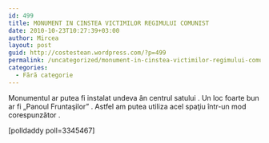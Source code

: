 ```yaml
---
id: 499
title: MONUMENT IN CINSTEA VICTIMILOR REGIMULUI COMUNIST
date: 2010-10-23T10:27:39+03:00
author: Mircea
layout: post
guid: http://costestean.wordpress.com/?p=499
permalink: /uncategorized/monument-in-cinstea-victimilor-regimului-comunist/
categories:
  - Fără categorie
---
```

Monumentul ar putea fi instalat undeva ân centrul satului . Un loc foarte bun ar fi &#8222;Panoul Fruntaşilor&#8221; . Astfel am putea utiliza acel spaţiu într-un mod corespunzător .

[polldaddy poll=3345467]